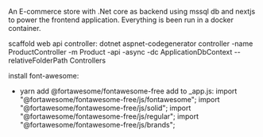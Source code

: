 An E-commerce store with .Net core as backend using mssql db and nextjs to power the frontend application. Everything is been run in a docker container.

scaffold web api controller: dotnet aspnet-codegenerator controller -name ProductController -m Product -api -async -dc ApplicationDbContext --relativeFolderPath Controllers


install font-awesome:
- yarn add @fortawesome/fontawesome-free
add to _app.js:
import "@fortawesome/fontawesome-free/js/fontawesome";
import "@fortawesome/fontawesome-free/js/solid";
import "@fortawesome/fontawesome-free/js/regular";
import "@fortawesome/fontawesome-free/js/brands";